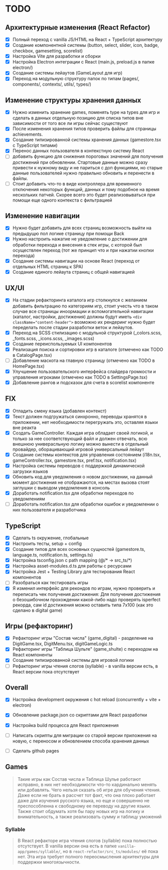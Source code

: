 # TODO

## Архитектурные изменения (React Refactor)

- [x] Полный переход с vanilla JS/HTML на React + TypeScript архитектуру
- [x] Создание компонентной системы (button, select, slider, icon, badge, checkbox, gamesetting, scorelist)
- [x] Настройка Vite для разработки и сборки
- [x] Настройка Electron интеграции с React (main.js, preload.js в папке electron/)
- [x] Создание системы лейаутов (GameLayout для игр)
- [x] Переход на модульную структуру папок по типам (pages/, components/, contexts/, utils/, types/)

## Изменение структуры хранения данных

- [x] Нужно изменить хранение games, поменять type на types для игр и сделать в данных отдельную позицию для списка типов вне зависимости от того все ли игры сейчас существуют
- [x] После изменения хранения типов проверить файлы для страницы achievements.
- [x] Создание типизированной системы хранения данных (gamestore.tsx с TypeScript типами)
- [x] Перенос данных пользователя в контекстную систему React
- [ ] добавить функцию для снижения пороговых значений для получения достижений при обновлении. Стартовые данные можно сразу привести к нужному виду и не париться с доп функциями, но старые данные пользователей нужно правильно обновить и перенести в файлы.
- [ ] Стоит добавить что-то в виде контроллера для временного отключения некоторых функций, данных и тому подобное на время нескольких патчей. Скорее всего это будет реализовываться при помощи еще одного контекста с фильтрацией

## Изменение навигации

- [x] Нужно будет добавить для всех страниц возможность выйти на предыдущю пол логике страницу при помощи Back
- [x] Нужно настроить нажатие не уведомление о достижении для обработки перехода и внесения в стек игры, с которой был осуществлен переход (тот же принцип что и при нажатии кнопки перехода)
- [x] Создание системы навигации на основе React (переход от отдельных HTML страниц к SPA)
- [x] Создание единого лейаута страниц с общей навигацией

## UX/UI

- [x] На стадии рефакторинга каталога игр столкнулся с желанием добавить фильтрацию по категориям игр, стоит учесть что в таком случае все страницы иноормации и вспомогательной навигации (каталог, настройки, достижения) должны будут иметь `<div className="content-header">` возможно их рендеринг нужно будет переделать после стадии разработки веток и лейаутов.
- [x] Переход на SCSS стилизацию с модульной структурой (_colors.scss, _fonts.scss, _icons.scss, _images.scss)
- [x] Создание переиспользуемых UI компонентов
- [x] Реализация поиска и сортировки игр в каталоге (отмечено как TODO в CatalogPage.tsx)
- [ ] Добавление маскота на главную страницу (отмечено как TODO в HomePage.tsx)
- [x] Улучшение пользовательского интерфейса слайдера громкости и управления игроками (отмечено как TODO в SettingsPage.tsx)
- [x] Добавление рангов и подсказок для счета в scorelist компоненте

## FIX

- [x] Отладить смену языка (добавлен контекст)
- [x] Текст должен подгружаться синхронно, переводы хранятся в приложении, нет необходимости перегружать это, оставляя языки вне реакта
- [x] Создать GameController. Каждая игра обладает своей логикой, и только за нее соответствующий файл и должен отвечать, всю внешнюю универасльную логику можно вынести в отдельный провайдер, оборацивающий игровой универсальный лейаут
- [x] Создание системы контекстов для управления состоянием (i18n.tsx, gameController.tsx, gamestore.tsx, pref.tsx, notification.tsx)
- [x] Настройка системы переводов с поддержкой динамической загрузки языков
- [x] Обновить код для уведомления о новом достижении, на данный момент достижения не отображаются, на местах вызова стоят заглушки с выводом уведомления в консоль
- [x] Доработать notification.tsx для обработки переходов по уведомлениям
- [ ] Доработать notification.tsx для обработки ошибок и уведомлении о них пользователя и разработчика

## TypeScript

- [x] Сделать ts окружение, глобальные 
- [x] Настроить тесты, setup + config
- [x] Создание типов для всех основных сущностей (gamestore.ts, language.ts, notification.ts, settings.ts)
- [x] Настройка tsconfig.json с path mapping (@/* -> src_ts/*)
- [x] Настройка asset-modules.d.ts для работы с ресурсами
- [x] Настройка Jest + Testing Library для тестирования React компонентов
- [ ] Разобраться как тестировать игры
- [x] Я изменил интерфейс для рекондов по играм, нужно проверить и переписать чек получения достижения: Для получения достижения о безошибочном прохождении какой-либо надо проверять isperfect рекорда, сам id достижения можно оставить типа 7x100 (как это сделано в digital game)

## Игры (рефакторинг)

- [x] Рефакторинг игры "Состав числа" (game_digital) - разделение на DigitGame.tsx, DigitMenu.tsx, digitGameLogic.ts
- [x] Рефакторинг игры "Таблица Шульте" (game_shulte) с переходом на React компоненты
- [x] Создание типизированной системы для игровой логики
- [ ] Рефакторинг игры чтения слогов (syllable) - в vanilla версии есть, в React версии пока отсутствует

## Overall

- [x] Настройка development окружения с hot reload (concurrently + vite + electron)
- [x] Обновление package.json со скриптами для React разработки
- [x] Настройка build процесса для React приложения
- [ ] Написать скрипты для миграции со старой версии приложения на новую, с переносом и обновлением способа хранения данных
- [ ] Сделать github pages


## Games

> Такие игры как Состав числа и Таблица Шулье работают исправно, в них нет необходимости что-то кардинально менять или добавлять. Чего нельзя сказать об игре для обучения чтения. Даже если не брать в рассчет тот факт, что она плохо работает даже для изучения русского языка, но еще и совершенно не преспособленна к свободному ее переводу на другие языки. Также стоит обдумать хотя бы пару новых игр на логику и внимательность, а также реализовать сумму и таблицу уможений  

### Syllable

> В React рефакторе игра чтения слогов (syllable) пока полностью отсутствует. В vanilla версии она есть в папке `vanilla-app/games/syllable/`, но в `react-refactor/src_ts/modules/` её пока нет. Эта игра требует полного переосмысления архитектуры для поддержки многоязычности.
